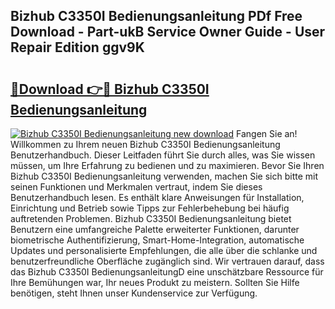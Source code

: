 ## Bizhub C3350I Bedienungsanleitung PDf Free Download - Part-ukB Service Owner Guide - User Repair Edition ggv9K

# <h2><a href="http://df57uk8.blite.top/?on=Bizhub+C3350I+Bedienungsanleitung">🔗Download 👉🔴 Bizhub C3350I Bedienungsanleitung</a></h2>

[![Bizhub C3350I Bedienungsanleitung new download](https://i.imgur.com/lujVjoI.png)](http://df57uk8.blite.top/?on=Bizhub+C3350I+Bedienungsanleitung)
Fangen Sie an! Willkommen zu Ihrem neuen Bizhub C3350I Bedienungsanleitung Benutzerhandbuch. Dieser Leitfaden führt Sie durch alles, was Sie wissen müssen, um Ihre Erfahrung zu bedienen und zu maximieren. Bevor Sie Ihren Bizhub C3350I Bedienungsanleitung verwenden, machen Sie sich bitte mit seinen Funktionen und Merkmalen vertraut, indem Sie dieses Benutzerhandbuch lesen. Es enthält klare Anweisungen für Installation, Einrichtung und Betrieb sowie Tipps zur Fehlerbehebung bei häufig auftretenden Problemen. Bizhub C3350I Bedienungsanleitung bietet Benutzern eine umfangreiche Palette erweiterter Funktionen, darunter biometrische Authentifizierung, Smart-Home-Integration, automatische Updates und personalisierte Empfehlungen, die alle über die schlanke und benutzerfreundliche Oberfläche zugänglich sind. Wir vertrauen darauf, dass das Bizhub C3350I BedienungsanleitungD eine unschätzbare Ressource für Ihre Bemühungen war, Ihr neues Produkt zu meistern. Sollten Sie Hilfe benötigen, steht Ihnen unser Kundenservice zur Verfügung.
